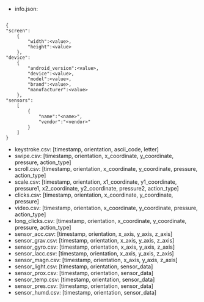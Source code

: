 - info.json: 
```

{
"screen": 
	{
		"width":<value>,
		"height":<value>
	},
"device": 
	{
		"android_version":<value>,
		"device":<value>,
		"model":<value>,
		"brand":<value>,
		"manufacturer":<value>
	},
"sensors":
	[
		{
			"name":"<name>",
			"vendor":"<vendor>"
		}
	]
}
```
- keystroke.csv: [timestamp, orientation, ascii_code, letter] 
- swipe.csv: [timestamp, orientation, x_coordinate, y_coordinate, pressure, action_type]
- scroll.csv: [timestamp, orientation, x_coordinate, y_coordinate, pressure, action_type]
- scale.csv: [timestamp, orientation, x1_coordinate, y1_coordinate, pressure1, x2_coordinate, y2_coordinate, pressure2, action_type]
- clicks.csv: [timestamp, orientation, x_coordinate, y_coordinate, pressure]
- video.csv: [timestamp, orientation, x_coordinate, y_coordinate, pressure, action_type]
- long_clicks.csv: [timestamp, orientation, x_coordinate, y_coordinate, pressure, action_type]
- sensor_acc.csv: [timestamp, orientation, x_axis, y_axis, z_axis]
- sensor_grav.csv: [timestamp, orientation, x_axis, y_axis, z_axis]
- sensor_gyro.csv: [timestamp, orientation, x_axis, y_axis, z_axis]
- sensor_lacc.csv: [timestamp, orientation, x_axis, y_axis, z_axis]
- sensor_magn.csv: [timestamp, orientation, x_axis, y_axis, z_axis]
- sensor_light.csv: [timestamp, orientation, sensor_data]
- sensor_prox.csv: [timestamp, orientation, sensor_data]
- sensor_temp.csv: [timestamp, orientation, sensor_data]
- sensor_pres.csv: [timestamp, orientation, sensor_data]
- sensor_humd.csv: [timestamp, orientation, sensor_data]
